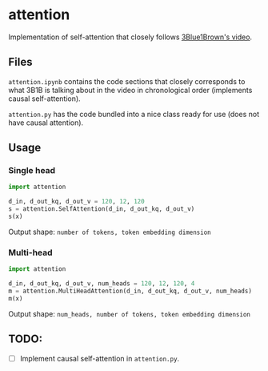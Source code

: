 # attention

Implementation of self-attention that closely follows [3Blue1Brown's video](https://youtu.be/eMlx5fFNoYc?si=sMv_A4gNVFOWIkso).

## Files

`attention.ipynb` contains the code sections that closely corresponds to what 3B1B is talking about in the video in chronological order (implements causal self-attention).

`attention.py` has the code bundled into a nice class ready for use (does not have causal attention).

## Usage

### Single head

```python
import attention

d_in, d_out_kq, d_out_v = 120, 12, 120
s = attention.SelfAttention(d_in, d_out_kq, d_out_v)
s(x)
```

Output shape: `number of tokens, token embedding dimension`

### Multi-head

```python
import attention

d_in, d_out_kq, d_out_v, num_heads = 120, 12, 120, 4
m = attention.MultiHeadAttention(d_in, d_out_kq, d_out_v, num_heads)
m(x)
```

Output shape: `num_heads, number of tokens, token embedding dimension`


## TODO:

- [ ] Implement causal self-attention in `attention.py`.
